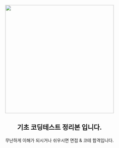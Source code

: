 <p align="center">
  <img src="https://user-images.githubusercontent.com/110442250/202470294-5d8397d6-98f9-450b-9598-e9aa7b536f00.jpg" height="350">
  <h2 align="center">기초 코딩테스트 정리본 입니다.</h2>
  <p align="center">무난하게 이해가 되시거나 쉬우시면 면접 & 코테 합격입니다. <p>

  </p>
</p>

